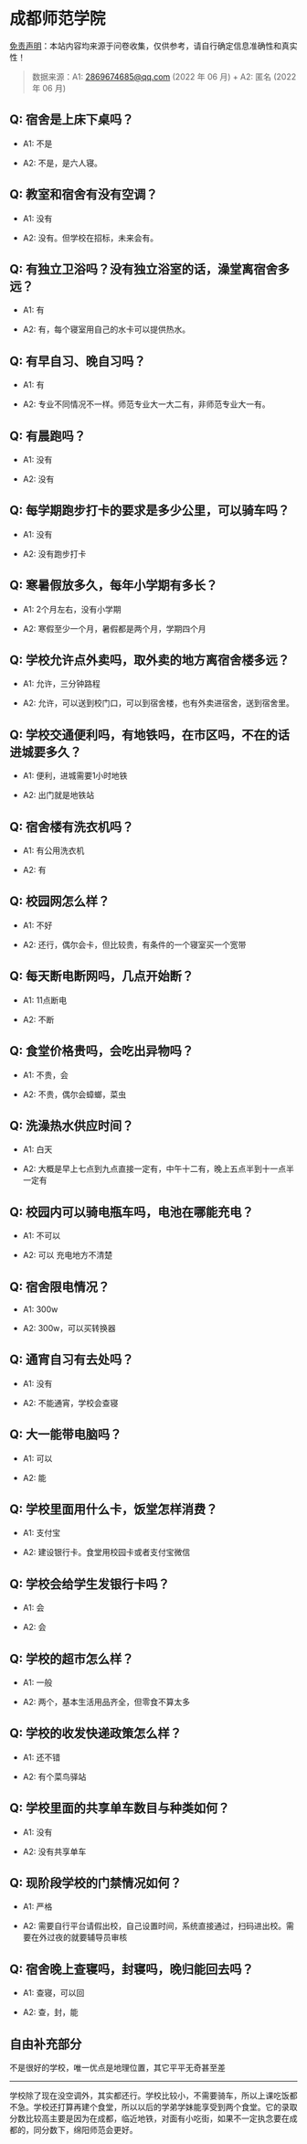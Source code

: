 # 成都师范学院

[免责声明](https://colleges.chat/#_3)：本站内容均来源于问卷收集，仅供参考，请自行确定信息准确性和真实性！

> 数据来源：A1: 2869674685@qq.com (2022 年 06 月) + A2: 匿名 (2022 年 06 月)

## Q: 宿舍是上床下桌吗？

- A1: 不是

- A2: 不是，是六人寝。

## Q: 教室和宿舍有没有空调？

- A1: 没有

- A2: 没有。但学校在招标，未来会有。

## Q: 有独立卫浴吗？没有独立浴室的话，澡堂离宿舍多远？

- A1: 有

- A2: 有，每个寝室用自己的水卡可以提供热水。

## Q: 有早自习、晚自习吗？

- A1: 有

- A2: 专业不同情况不一样。师范专业大一大二有，非师范专业大一有。

## Q: 有晨跑吗？

- A1: 没有

- A2: 没有

## Q: 每学期跑步打卡的要求是多少公里，可以骑车吗？

- A1: 没有

- A2: 没有跑步打卡

## Q: 寒暑假放多久，每年小学期有多长？

- A1: 2个月左右，没有小学期

- A2: 寒假至少一个月，暑假都是两个月，学期四个月

## Q: 学校允许点外卖吗，取外卖的地方离宿舍楼多远？

- A1: 允许，三分钟路程

- A2: 允许，可以送到校门口，可以到宿舍楼，也有外卖进宿舍，送到宿舍里。

## Q: 学校交通便利吗，有地铁吗，在市区吗，不在的话进城要多久？

- A1: 便利，进城需要1小时地铁

- A2: 出门就是地铁站

## Q: 宿舍楼有洗衣机吗？

- A1: 有公用洗衣机

- A2: 有

## Q: 校园网怎么样？

- A1: 不好

- A2: 还行，偶尔会卡，但比较贵，有条件的一个寝室买一个宽带

## Q: 每天断电断网吗，几点开始断？

- A1: 11点断电

- A2: 不断

## Q: 食堂价格贵吗，会吃出异物吗？

- A1: 不贵，会

- A2: 不贵，偶尔会蟑螂，菜虫

## Q: 洗澡热水供应时间？

- A1: 白天

- A2: 大概是早上七点到九点直接一定有，中午十二有，晚上五点半到十一点半一定有

## Q: 校园内可以骑电瓶车吗，电池在哪能充电？

- A1: 不可以

- A2: 可以 充电地方不清楚

## Q: 宿舍限电情况？

- A1: 300w

- A2: 300w，可以买转换器

## Q: 通宵自习有去处吗？

- A1: 没有

- A2: 不能通宵，学校会查寝

## Q: 大一能带电脑吗？

- A1: 可以

- A2: 能

## Q: 学校里面用什么卡，饭堂怎样消费？

- A1: 支付宝

- A2: 建设银行卡。食堂用校园卡或者支付宝微信

## Q: 学校会给学生发银行卡吗？

- A1: 会

- A2: 会

## Q: 学校的超市怎么样？

- A1: 一般

- A2: 两个，基本生活用品齐全，但零食不算太多

## Q: 学校的收发快递政策怎么样？

- A1: 还不错

- A2: 有个菜鸟驿站

## Q: 学校里面的共享单车数目与种类如何？

- A1: 没有

- A2: 没有共享单车

## Q: 现阶段学校的门禁情况如何？

- A1: 严格

- A2: 需要自行平台请假出校，自己设置时间，系统直接通过，扫码进出校。需要在外过夜的就要辅导员审核

## Q: 宿舍晚上查寝吗，封寝吗，晚归能回去吗？

- A1: 查寝，可以回

- A2: 查，封，能

## 自由补充部分

不是很好的学校，唯一优点是地理位置，其它平平无奇甚至差

***

学校除了现在没空调外，其实都还行。学校比较小，不需要骑车，所以上课吃饭都不急。学校还打算再建个食堂，所以以后的学弟学妹能享受到两个食堂。它的录取分数比较高主要是因为在成都，临近地铁，对面有小吃街，如果不一定执念要在成都的，同分数下，绵阳师范会更好。
